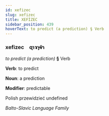 ```yaml
---
id: xefizec
slug: xefizec
title: XEFİZEC
sidebar_position: 439
hoverText: to predict (a prediction) § Verb
---
```


### xefizec&emsp;<span kind="abugida">ɋɿɤɟⱴ̄ɿ</span>

*to predict (a prediction)* **§** Verb

**Verb**: to predict

**Noun**: a prediction

**Modifier**: predictable

Polish przewidzieć undefined

*Balto-Slavic Language Family*